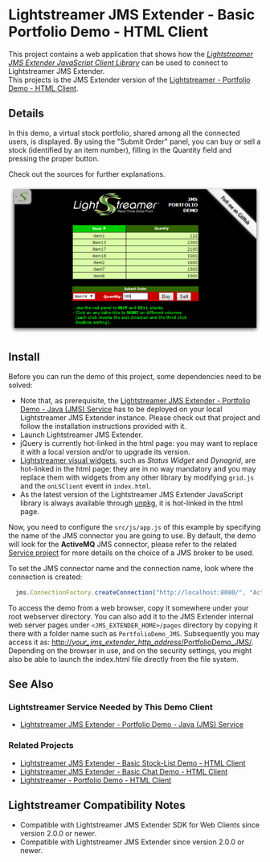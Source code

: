 # Lightstreamer JMS Extender - Basic Portfolio Demo - HTML Client

This project contains a web application that shows how the _[Lightstreamer JMS Extender JavaScript Client Library](https://www.npmjs.com/package/lightstreamer-jms-web-client)_ can be used to connect to Lightstreamer JMS Extender.  
This projects is the JMS Extender version of the [Lightstreamer - Portfolio Demo - HTML Client](https://github.com/Lightstreamer/Lightstreamer-example-Portfolio-client-javascript).

## Details

In this demo, a virtual stock portfolio, shared among all the connected users, is displayed.
By using the "Submit Order" panel, you can buy or sell a stock (identified by an item number), filling in the Quantity field and pressing the proper button.

Check out the sources for further explanations.

![screenshot](screen-large.png)

## Install

Before you can run the demo of this project, some dependencies need to be solved:

* Note that, as prerequisite, the [Lightstreamer JMS Extender - Portfolio Demo - Java (JMS) Service](https://github.com/Lightstreamer/Lightstreamer-JMS-example-Portfolio-service-java) has to be deployed on your local Lightstreamer JMS Extender instance. Please check out that project and follow the installation instructions provided with it.
* Launch Lightstreamer JMS Extender.
* jQuery is currently hot-linked in the html page: you may want to replace it with a local version and/or to upgrade its version.
* [Lightstreamer visual widgets](https://demos.lightstreamer.com/commons/lightstreamer-widgets.js), such as  _Status Widget_ and _Dynagrid_, are hot-linked in the html page: they are in no way mandatory and you may replace them with widgets from any other library by modifying `grid.js` and the `onLSClient` event in `index.html`.
* As the latest version of the Lightstreamer JMS Extender JavaScript library is always available through [unpkg](https://unpkg.com/lightstreamer-jms-web-client), it is hot-linked in the html page.

Now, you need to configure the `src/js/app.js` of this example by specifying the name of the JMS connector you are going to use. By default, the demo will look for the **ActiveMQ** JMS connector, please refer to the related [Service project](https://github.com/Lightstreamer/Lightstreamer-JMS-example-Portfolio-service-java) for more details on the choice of a JMS broker to be used.

To set the JMS connector name and the connection name, look where the connection is created:

```js
  jms.ConnectionFactory.createConnection("http://localhost:8080/", "ActiveMQ", null, null, {
```

To access the demo from a web browser, copy it somewhere under your root webserver directory. You can also add it to the JMS Extender internal web server pages under `<JMS_EXTENDER_HOME>/pages` directory by copying it there with a folder name such as `PortfolioDemo_JMS`. Subsequently you may access it as: [http://_your_jms_extender_http_address_/PortfolioDemo_JMS/](http://_your_jms_extender_http_address_/PortfolioDemo_JMS/).
Depending on the browser in use, and on the security settings, you might also be able to launch the index.html file directly from the file system.

## See Also

### Lightstreamer Service Needed by This Demo Client

* [Lightstreamer JMS Extender - Portfolio Demo - Java (JMS) Service](https://github.com/Lightstreamer/Lightstreamer-JMS-example-Portfolio-service-java)

### Related Projects

* [Lightstreamer JMS Extender - Basic Stock-List Demo - HTML Client](https://github.com/Lightstreamer/Lightstreamer-JMS-example-StockList-client-javascript)
* [Lightstreamer JMS Extender - Basic Chat Demo - HTML Client](https://github.com/Lightstreamer/Lightstreamer-JMS-example-Chat-client-javascript)
* [Lightstreamer - Portfolio Demo - HTML Client](https://github.com/Lightstreamer/Lightstreamer-example-Portfolio-client-javascript)

## Lightstreamer Compatibility Notes

* Compatible with Lightstreamer JMS Extender SDK for Web Clients since version 2.0.0 or newer.
* Compatible with Lightstreamer JMS Extender since version 2.0.0 or newer.
